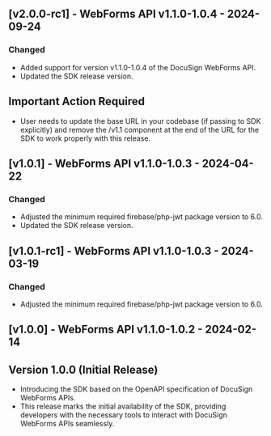 ## [v2.0.0-rc1] - WebForms API v1.1.0-1.0.4 - 2024-09-24
### Changed
- Added support for version v1.1.0-1.0.4 of the DocuSign WebForms API.
- Updated the SDK release version.

## Important Action Required
- User needs to update the base URL in your codebase (if passing to SDK explicitly) and remove the /v1.1 component at the end of the URL for the SDK to work properly with this release.

## [v1.0.1] - WebForms API v1.1.0-1.0.3 - 2024-04-22
### Changed
- Adjusted the minimum required firebase/php-jwt package version to 6.0.
- Updated the SDK release version.

## [v1.0.1-rc1] - WebForms API v1.1.0-1.0.3 - 2024-03-19
### Changed
- Adjusted the minimum required firebase/php-jwt package version to 6.0.

## [v1.0.0] - WebForms API v1.1.0-1.0.2 - 2024-02-14
## Version 1.0.0 (Initial Release)
- Introducing the SDK based on the OpenAPI specification of DocuSign WebForms APIs.
- This release marks the initial availability of the SDK, providing developers with the necessary tools to interact with DocuSign WebForms APIs seamlessly.
